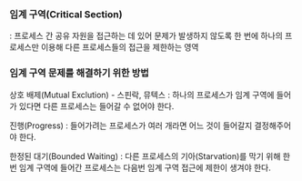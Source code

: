 ### 임계 구역(Critical Section)
: 프로세스 간 공유 자원을 접근하는 데 있어 문제가 발생하지 않도록 한 번에 하나의 프로세스만 이용해 다른 프로세스들의 접근을 제한하는 영역

### 임계 구역 문제를 해결하기 위한 방법
상호 배제(Mutual Exclution) - 스핀락, 뮤텍스
: 하나의 프로세스가 임계 구역에 들어가 있다면 다른 프로세스는 들어갈 수 없어야 한다.

진행(Progress)
: 들어가려는 프로세스가 여러 개라면 어느 것이 들어갈지 결정해주어야 한다.

한정된 대기(Bounded Waiting)
: 다른 프로세스의 기아(Starvation)를 막기 위해 한 번 임계 구역에 들어간 프로세스는 다음번 임계 구역 접근에 제한이 생겨야 한다.